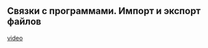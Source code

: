 ## Связки с программами. Импорт и экспорт файлов

[video](https://player.softculture.cc/embed/online/ISB/ISB_1.18.12_L10-6_Import_Export)